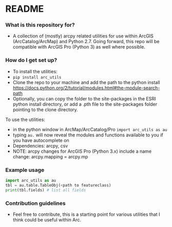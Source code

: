 # README #


### What is this repository for? ###
* A collection of (mostly) arcpy related utilities for use within ArcGIS (ArcCatalog/ArcMap) and Python 2.7. Going forward, this repo will be compatible with ArcGIS Pro (Python 3) as well where possible.

### How do I get set up? ###

* To install the utilities: 
* `pip install arc_utils`
* Clone the repo to your machine and add the path to the python install https://docs.python.org/2/tutorial/modules.html#the-module-search-path
* Optionally, you can copy the folder to the site-packages in the ESRI python install directory, or add a .pth file to the site-packages folder pointing to the clone directory.

To use the utilities:
* in the python window in ArcMap/ArcCatalog/Pro 
    `import arc_utils as au`
* typing `au.` will now reveal the modules and functions available to you if you have autocomplete on
* Dependencies: arcpy, csv
* NOTE: arcpy changes for ArcGIS Pro (Python 3.x) include a name change: arcpy.mapping = arcpy.mp

### Example usage ###

```python
import arc_utils as au
tbl = au.table.TableObj(<path to featureclass)
print(tbl.fields) # list all fields
```

### Contribution guidelines ###

* Feel free to contribute, this is a starting point for various utilities that I think could be useful within Arc.
